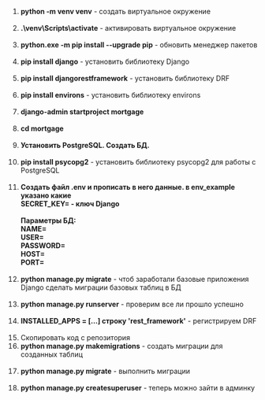 <ol>
    <li><b>python -m venv venv</b> - создать виртуальное окружение</li><br>
    <li><b>.\venv\Scripts\activate</b> - активировать виртуальное окружение</li><br>
    <li><b>python.exe -m pip install --upgrade pip</b> - обновить менеджер пакетов</li><br>
    <li><b>pip install django</b> - установить библиотеку Django</li><br>
    <li><b>pip install djangorestframework</b> - установить библиотеку DRF</li><br>
    <li><b>pip install environs</b> - установить библиотеку environs</li><br>
    <li><b>django-admin startproject mortgage</b></li><br>
    <li><b>cd mortgage</b></li><br>
    <li><b>Установить PostgreSQL. Создать БД.</b></li><br>
    <li><b>pip install psycopg2</b> - установить библиотеку psycopg2 для работы с PostgreSQL</li><br>
    <li><b>Создать файл .env и прописать в него данные. в env_example указано какие<br>
        SECRET_KEY= - ключ Django<br>
        <br>
        Параметры БД:<br>
        NAME=<br>
        USER=<br>
        PASSWORD=<br>
        HOST=<br>
        PORT=<br></b></li><br>    
    <li><b>python manage.py migrate</b> - чтоб заработали базовые приложения Django сделать миграции базовых таблиц в БД</li><br>
    <li><b>python manage.py runserver</b> - проверим все ли прошло успешно</li><br>
    <li><b>INSTALLED_APPS = […] строку 'rest_framework'</b> - регистрируем DRF</li><br>
    <li>Скопировать код с репозитория</li>
    <li><b>python manage.py makemigrations</b> - создать миграции для созданных таблиц</li><br>
    <li><b>python manage.py migrate</b> - выполнить миграции</li><br>
    <li><b>python manage.py createsuperuser</b> - теперь можно зайти в админку</li><br>
</ol>
